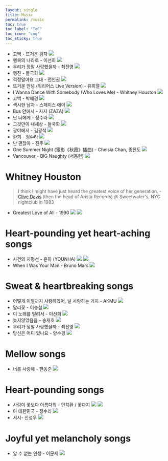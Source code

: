 ```yaml
---
layout: single
title: Music
permalink: /music
toc: true
toc_label: "ToC"
toc_icon: "cog"
toc_sticky: true
---
```


<head>
	<link rel="stylesheet" href="/resource/styles.css">
</head>

<!--
<img src="/resource/favicons/favicon - YouTube - 16x16.ico"></a>
<img src="/resource/favicons/favicon - Melon - 16x16.ico"></a>
-->

<ul>
<li>
	<span class="pretty-korean">
	고백 - 뜨거운 감자
	</span>
	<a href="https://kko.to/Q6DjU4RU2R">
	<img src="/resource/favicons/favicon - Melon - 16x16.ico"></a>
</li>
<li>
	<span class="pretty-korean">
	행복의 나라로 - 이선희
	</span>
	<a href="https://kko.to/mlyKLsu7q_">
	<img src="/resource/favicons/favicon - Melon - 16x16.ico"></a>
</li>
<li>
	<span class="pretty-korean">
	우리가 정말 사랑했을까 - 최진영
	</span>
	<a href="https://kko.to/iWExU22GDU">
	<img src="/resource/favicons/favicon - Melon - 16x16.ico"></a>
</li>
<li>
	<span class="pretty-korean">
	행진 - 들국화
	</span>
	<a href="https://kko.to/OWDkcZJ43q">
	<img src="/resource/favicons/favicon - Melon - 16x16.ico"></a>
</li>
<li>
	<span class="pretty-korean">
	걱정말아요 그대 - 전인권
	</span>
	<a href="https://kko.to/c3veiJggMh">
	<img src="/resource/favicons/favicon - Melon - 16x16.ico"></a>
</li>
<li>
	<span class="pretty-korean">
	뜨거운 안녕 (워리어스 Live Version) - 유희열
	</span>
	<a href="https://kko.to/ps4ZQM9a7I">
	<img src="/resource/favicons/favicon - Melon - 16x16.ico"></a>
</li>
<li>
	<span class="pretty-korean">
	I Wanna Dance With Somebody (Who Loves Me) - Whitney Houston
	</span>
	<a href="https://kko.to/FX-h5akWlL">
	<img src="/resource/favicons/favicon - Melon - 16x16.ico"></a>
</li>
<li>
	<span class="pretty-korean">
	고백 - 박혜경
	</span>
	<a href="https://kko.to/UCw2lInngd">
	<img src="/resource/favicons/favicon - Melon - 16x16.ico"></a>
</li>
<li>
	<span class="pretty-korean">
	섹시한 남자 - 스페이스 에이
	</span>
	<a href="https://kko.to/BIpLXiwQQE">
	<img src="/resource/favicons/favicon - Melon - 16x16.ico"></a>
</li>
<li>
	<span class="pretty-korean">
	Bus 안에서 - 자자 (ZAZA)
	</span>
	<a href="https://kko.to/UzXyGmq82V">
	<img src="/resource/favicons/favicon - Melon - 16x16.ico"></a>
</li>
<li>
	<span class="pretty-korean">
	난 너에게 - 정수라
	</span>
	<a href="https://kko.to/fCTg7As6S-">
	<img src="/resource/favicons/favicon - Melon - 16x16.ico"></a>
</li>
<li>
	<span class="pretty-korean">
	그것만이 내세상 - 들국화
	</span>
	<a href="https://kko.to/puAjBUwXz-">
	<img src="/resource/favicons/favicon - Melon - 16x16.ico"></a>
</li>
<li>
	<span class="pretty-korean">
	광야에서 - 김광석
	</span>
	<a href="https://kko.to/ZMRR-3KBjD">
	<img src="/resource/favicons/favicon - Melon - 16x16.ico"></a>
</li>
<li>
	<span class="pretty-korean">
	환희 - 정수라
	</span>
	<a href="https://kko.to/nXjcumPTz">
	<img src="/resource/favicons/favicon - Melon - 16x16.ico"></a>
</li>
<li>
	<span class="pretty-korean">
	난 괜찮아 - 진주
	</span>
	<a href="https://kko.to/nhpQeawI7l">
	<img src="/resource/favicons/favicon - Melon - 16x16.ico"></a>
</li>
<li>
	One Summer Night (電影《秋霞》插曲) - Chelsia Chan, <span class="pretty-korean">종진도</span>
	<a href="https://kko.to/pn03ynsVv7">
	<img src="/resource/favicons/favicon - Melon - 16x16.ico"></a>
</li>
<li>
	Vancouver - BIG Naughty <span class="pretty-korean">(서동현)</span>
	<a href="https://kko.to/v27zxhQ_VE">
	<img src="/resource/favicons/favicon - Melon - 16x16.ico"></a>
</li>
<!--li>
	<span class="pretty-korean">
	</span>
	<a href="
	<img src="/resource/favicons/favicon - Melon - 16x16.ico"></a>
</li>
<li>
	<span class="pretty-korean">
	</span>
	<a href="
	<img src="/resource/favicons/favicon - Melon - 16x16.ico"></a>
</li>
<li>
	<span class="pretty-korean">
	</span>
	<a href="
	<img src="/resource/favicons/favicon - Melon - 16x16.ico"></a>
</li>
<li>
	<span class="pretty-korean">
	</span>
	<a href="
	<img src="/resource/favicons/favicon - Melon - 16x16.ico"></a>
</li-->
</ul>


<h1 id="whitney-houston">Whitney Houston</h1>

<blockquote cite="https://www.example.com/source">
    <p>I think I might have just heard the greatest voice of her generation.
		- <a href="https://clivedavis.com/">Clive Davis</a> (then the head of Arista Records)
		@ Sweetwater's, NYC nightclub
		in 1983
	</p>
</blockquote>

<ul>
<li>
	Greatest Love of All - 1990
	<a href="https://youtu.be/KrPpYbI8L1U?si=Z1IYGsI2JZryOkFN">
	<img src="/resource/favicons/favicon - YouTube - 16x16.ico"></a>
	<a href="https://kko.to/wXGnWo5_hE">
	<img src="/resource/favicons/favicon - Melon - 16x16.ico"></a>
</li>
</ul>


<h1 id="heart-pounding-yet-heart-aching-songs">Heart-pounding yet heart-aching songs</h1>

<ul>
<li>
	<span class="pretty-korean">사건의 지평선 - 윤하</span> (YOUNHA)
	<a href="https://kko.to/xFaE6v_9V3">
	<img src="/resource/favicons/favicon - Melon - 16x16.ico"></a>
	<a href="https://youtu.be/GiujAOKS4Bg?si=YSrotIuHmK3iN-e4">
	<img src="/resource/favicons/favicon - YouTube - 16x16.ico"></a>
</li>
<li>
	When I Was Your Man - Bruno Mars
	<a href="https://kko.to/cmX_RMHZvu">
	<img src="/resource/favicons/favicon - Melon - 16x16.ico"></a>
</li>
</ul>

<h1 id="weat-heartbreaking-songs">Sweat &amp; heartbreaking songs</h1>

<ul>
<li>
	<span class="pretty-korean">어떻게 이별까지 사랑하겠어, 널 사랑하는 거지 - AKMU</span>
	<a href="https://youtu.be/m3DZsBw5bnE?si=aLMPJQFTcmDKjbjl">
	<img src="/resource/favicons/favicon - YouTube - 16x16.ico"></a>
</li>
<li>
	<span class="pretty-korean">말리꽃 - 이승철</span>
	<a href="https://kko.to/5jT9QbeU2q">
	<img src="/resource/favicons/favicon - Melon - 16x16.ico"></a>
</li>
<li>
	<span class="pretty-korean">
	이 노래를 빌려서 - 이선희
	</span>
	<a href="https://kko.to/FjHVeHjBVR">
	<img src="/resource/favicons/favicon - Melon - 16x16.ico"></a>
</li>
<li>
	<span class="pretty-korean">늦지않았음을 - 송재호</span>
	<a href="https://kko.to/YXN3ecddlt">
	<img src="/resource/favicons/favicon - Melon - 16x16.ico"></a>
</li>
<li>
	<span class="pretty-korean">우리가 정말 사랑했을까 - 최진영</span>
	<a href="https://kko.to/iWExU22GDU">
	<img src="/resource/favicons/favicon - Melon - 16x16.ico"></a>
</li>
<li>
	<span class="pretty-korean">당신은 어디 있나요 - 양수경</span>
	<a href="https://kko.to/D_LlWfqaVc"><img src="/resource/favicons/favicon - Melon - 16x16.ico"></a>
</li>
</ul>

<h1 id="mellow-songs">Mellow songs</h1>

<ul>
<li>
	<span class="pretty-korean">너를 사랑해 - 한동준</span>
	<a href="https://kko.to/bsc2T6mqWf"><img src="/resource/favicons/favicon - Melon - 16x16.ico"></a>
</li>
</ul>

<h1 id="heart-pounding-songs">Heart-pounding songs</h1>

<ul>
<li>
	<span class="pretty-korean">
	사람이 꽃보다 아름다워 - 안치환 / 꽃다지
	</span>
	<a href="https://kko.to/Qo4i_E8lBp">
	<img src="/resource/favicons/favicon - Melon - 16x16.ico"></a>
	<a href="https://kko.to/SLxs7dO5VY">
	<img src="/resource/favicons/favicon - Melon - 16x16.ico"></a>
</li>
<li>
	<span class="pretty-korean">아 대한민국 - 정수라</span>
	<a href="https://kko.to/_nwPtGMdjP">
	<img src="/resource/favicons/favicon - Melon - 16x16.ico">
	</a>
</li>
<li>
	<span class="pretty-korean">서시- 신성우</span>
	<a href="https://kko.to/XBJoRc4S3i">
	<img src="/resource/favicons/favicon - Melon - 16x16.ico">
	</a>
</li>
</ul>

<h1 id="joyful-yet-melancholy-songs">Joyful yet melancholy songs</h1>

<ul>
<li>
	<span class="pretty-korean">알 수 없는 인생 - 이문세</span>
	<a href="https://kko.to/sBkTao8u0U">
	<img src="/resource/favicons/favicon - Melon - 16x16.ico">
	</a>
</li>
</ul>
